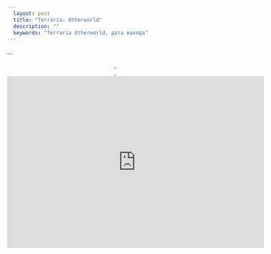 ```yaml
---
  layout: post
  title: "Terraria: Otherworld"
  description: ""
  keywords: "Terraria Otherworld, дата выхода"
---
```


<p>...</p>
<div align="center">
<a class="fancybox" rel="gallery1" href="{{site.baseurl}}/images/screenshots/screenshot_0.jpg" title="Terraria Otherworld">
	<img src="{{site.baseurl}}/images/screenshots/screenshot_0m.jpg" alt="" />
</a>
<a class="fancybox" rel="gallery1" href="{{site.baseurl}}/images/screenshots/screenshot_1.jpg" title="Terraria Otherworld">
	<img src="{{site.baseurl}}/images/screenshots/screenshot_1m.jpg" alt="" />
</a>
</div>
<div align="center">
<a class="fancybox" rel="gallery1" href="{{site.baseurl}}/images/screenshots/screenshot_2.jpg" title="Terraria Otherworld">
	<img src="{{site.baseurl}}/images/screenshots/screenshot_2m.jpg" alt="" />
</a>
<a class="fancybox" rel="gallery1" href="{{site.baseurl}}/images/screenshots/screenshot_3.jpg" title="Terraria Otherworld">
	<img src="{{site.baseurl}}/images/screenshots/screenshot_3m.jpg" alt="" />
</a>
</div>
<div class="video-wrapper">
  <iframe width="600" height="400" frameborder="none" src="http://www.youtube.com/embed/RCXk_ZCgxJI" allowfullscreen="allowfullscreen="> </iframe>
</div>


